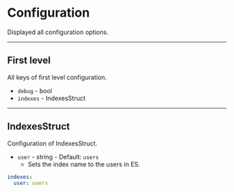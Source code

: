 # Configuration

Displayed all configuration options.

----------

## First level

All keys of first level configuration.

* `debug` - bool
* `indexes` - IndexesStruct

----------

## IndexesStruct

Configuration of IndexesStruct.

* `user` - string - Default: `users`
  * Sets the index name to the users in ES.

```yaml
indexes:
  user: users
```

